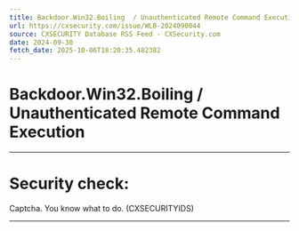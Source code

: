 ```yaml
---
title: Backdoor.Win32.Boiling  / Unauthenticated Remote Command Execution
url: https://cxsecurity.com/issue/WLB-2024090044
source: CXSECURITY Database RSS Feed - CXSecurity.com
date: 2024-09-30
fetch_date: 2025-10-06T18:20:35.482382
---
```


# Backdoor.Win32.Boiling  / Unauthenticated Remote Command Execution

---

# Security check:

Captcha. You know what to do. (CXSECURITYIDS)

---